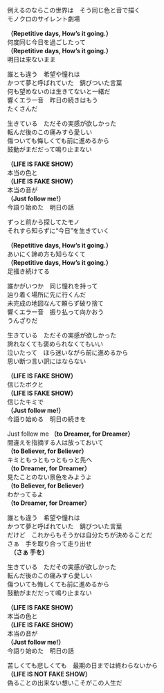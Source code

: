 例えるのならこの世界は　そう同じ色と音で描く    
モノクロのサイレント劇場  

**（Repetitive days, How’s it going.）**  
何度同じ今日を過ごしたって  
**（Repetitive days, How’s it going.）**  
明日は来ないまま  

誰とも違う　希望や憧れは  
かつて夢と呼ばれていた　錆びついた言葉  
何も望めないのは生きてないと一緒だ  
響くエラー音　昨日の続きはもう  
たくさんだ

生きている　ただその実感が欲しかった  
転んだ後のこの痛みすら愛しい  
傷ついても悔しくても前に進めるから  
鼓動がまだだって鳴り止まない  

**（LIFE IS FAKE SHOW）**  
本当の色と             
**（LIFE IS FAKE SHOW）**  
本当の音が  
**（Just follow me!）**    
今語り始めた　明日の話

ずっと前から探してたモノ  
それすら知らずに“今日”を生きていく  

**（Repetitive days, How’s it going.）**  
あいにく諦め方も知らなくて  
**（Repetitive days, How’s it going.）**  
足掻き続けてる

誰かがいつか　同じ憧れを持って  
辿り着く場所に先に行くんだ  
未完成の地図なんて頼らず破り捨て  
響くエラー音　振り払って向かおう  
うんざりだ  

生きている　ただその実感が欲しかった  
誇れなくても褒められなくてもいい  
泣いたって　ほら迷いながら前に進めるから  
思い断つ言い訳にはならない  

**（LIFE IS FAKE SHOW）**  
信じたボクと  
**（LIFE IS FAKE SHOW）**  
信じたキミで　　   
**（Just follow me!）**  
今語り始める　明日の続きを

Just follow me 
**（to Dreamer, for Dreamer）**  
間違えを指摘する人は放っておいて  
**（to Believer, for Believer）**  
キミともっともっともっと先へ  
**（to Dreamer, for Dreamer）**  
見たことのない景色をみようよ  
**（to Believer, for Believer）**  
わかってるよ  
**（to Dreamer, for Dreamer）**  

誰とも違う　希望や憧れは  
かつて夢と呼ばれていた　錆びついた言葉  
だけど　これからもそうかは自分たちが決めることだ  
さぁ　手を取り合って走り出せ  
　**（さぁ 手を）**

生きている　ただその実感が欲しかった  
転んだ後のこの痛みすら愛しい  
傷ついても悔しくても前に進めるから  
鼓動がまだだって鳴り止まない  

**（LIFE IS FAKE SHOW）**  
本当の色と             
**（LIFE IS FAKE SHOW）**  
本当の音が  
**（Just follow me!）**    
今語り始めた　明日の話

苦しくても悲しくても　最期の日までは終わらないから  
**（LIFE IS NOT FAKE SHOW）**  
偽ることの出来ない想いこそがこの人生だ
